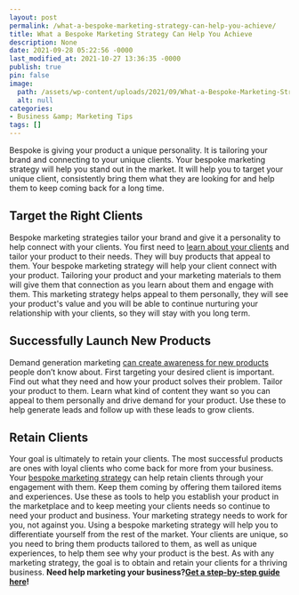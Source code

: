 ```yaml
---
layout: post
permalink: /what-a-bespoke-marketing-strategy-can-help-you-achieve/
title: What a Bespoke Marketing Strategy Can Help You Achieve
description: None
date: 2021-09-28 05:22:56 -0000
last_modified_at: 2021-10-27 13:36:35 -0000
publish: true
pin: false
image:
  path: /assets/wp-content/uploads/2021/09/What-a-Bespoke-Marketing-Strategy-Can-Help-You-Achieve.jpg
  alt: null
categories:
- Business &amp; Marketing Tips
tags: []
---
```

Bespoke is giving your product a unique personality. It is tailoring your brand and connecting to your unique clients. Your bespoke marketing strategy will help you stand out in the market. It will help you to target your unique client, consistently bring them what they are looking for and help them to keep coming back for a long time.

## **Target the Right Clients**

Bespoke marketing strategies tailor your brand and give it a personality to help connect with your clients. You first need to [learn about your clients](https://thevisualcommunicationguy.com/2017/10/06/the-perfect-fit-designing-a-bespoke-marketing-campaign/) and tailor your product to their needs. They will buy products that appeal to them. Your bespoke marketing strategy will help your client connect with your product. Tailoring your product and your marketing materials to them will give them that connection as you learn about them and engage with them. This marketing strategy helps appeal to them personally, they will see your product's value and you will be able to continue nurturing your relationship with your clients, so they will stay with you long term.

## **Successfully Launch New Products**

Demand generation marketing [can create awareness for new products](https://www.podium.com/article/demand-generation-marketing/) people don’t know about. First targeting your desired client is important. Find out what they need and how your product solves their problem. Tailor your product to them. Learn what kind of content they want so you can appeal to them personally and drive demand for your product. Use these to help generate leads and follow up with these leads to grow clients.

## **Retain Clients**

Your goal is ultimately to retain your clients. The most successful products are ones with loyal clients who come back for more from your business. Your [bespoke marketing strategy](https://cm-brand.co.uk/news/use-bespoke-items-marketing-campaigns/) can help retain clients through your engagement with them. Keep them coming by offering them tailored items and experiences. Use these as tools to help you establish your product in the marketplace and to keep meeting your clients needs so continue to need your product and business. Your marketing strategy needs to work for you, not against you. Using a bespoke marketing strategy will help you to differentiate yourself from the rest of the market. Your clients are unique, so you need to bring them products tailored to them, as well as unique experiences, to help them see why your product is the best. As with any marketing strategy, the goal is to obtain and retain your clients for a thriving business. **Need help marketing your business?**[**Get a step-by-step guide here**](https://go.katebagoy.com/ebook)**!**

